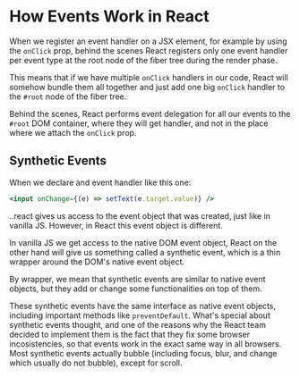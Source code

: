 # How Events Work in React

When we register an event handler on a JSX element, for example by using the `onClick` prop, behind the scenes React registers only one event handler per event type at the root node of the fiber tree during the render phase.

This means that if we have multiple `onClick` handlers in our code, React will somehow bundle them all together and just add one big `onClick` handler to the `#root` node of the fiber tree.

Behind the scenes, React performs event delegation for all our events to the `#root` DOM container, where they will get handler, and not in the place where we attach the `onClick` prop.

## Synthetic Events

When we declare and event handler like this one:

```jsx
<input onChange={(e) => setText(e.target.value)} />
```

..react gives us access to the event object that was created, just like in vanilla JS. However, in React this event object is different.

In vanilla JS we get access to the native DOM event object, React on the other hand will give us something called a synthetic event, which is a thin wrapper around the DOM's native event object.

By wrapper, we mean that synthetic events are similar to native event objects, but they add or change some functionalities on top of them.

These synthetic events have the same interface as native event objects, including important methods like `preventDefault`. What's special about synthetic events thought, and one of the reasons why the React team decided to implement them is the fact that they fix some browser incosistencies, so that events work in the exact same way in all browsers. Most synthetic events actually bubble (including focus, blur, and change which usually do not bubble), except for scroll.
